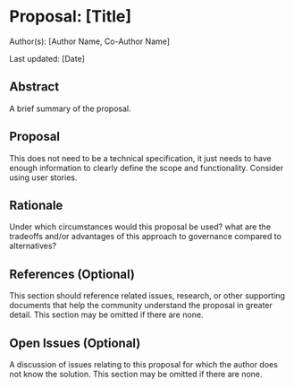 # Proposal: [Title]

Author(s): [Author Name, Co-Author Name]

Last updated: [Date]

## Abstract

A brief summary of the proposal. 

## Proposal

This does not need to be a technical specification, it just needs to have enough information to clearly define the scope and functionality. Consider using user stories. 

## Rationale

Under which circumstances would this proposal be used?
what are the tradeoffs and/or advantages of this approach to governance compared to alternatives?

## References (Optional)

This section should reference related issues, research, or other supporting documents that help the community understand the proposal in greater detail. This section may be omitted if there are none.

## Open Issues (Optional)

A discussion of issues relating to this proposal for which the author does not know the solution. This section may be omitted if there are none.